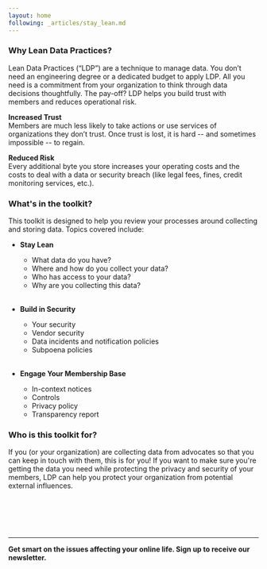 ```yaml
---
layout: home
following: _articles/stay_lean.md
---
```


### Why Lean Data Practices?

Lean Data Practices (“LDP”) are a technique to manage data.  You don’t need an engineering degree or a dedicated budget to apply LDP.  All you need is a commitment from your organization to think through data decisions thoughtfully.  The pay-off? LDP helps you build trust with members and reduces operational risk.  

**Increased Trust**<br/>
Members are much less likely to take actions or use services of organizations they don’t trust. Once trust is lost, it is hard -- and sometimes impossible -- to regain.

**Reduced Risk**<br/>
Every additional byte you store increases your operating costs and the costs to deal with a data or security breach (like legal fees, fines, credit monitoring services, etc.).

### What's in the toolkit?

This toolkit is designed to help you review your processes around collecting and storing data. Topics covered include:
* **Stay Lean**
    * What data do you have?
    * Where and how do you collect your data?
    * Who has access to your data?
    * Why are you collecting this data? <br/> <br/>

* **Build in Security**
    * Your security
    * Vendor security
    * Data incidents and notification policies
    * Subpoena policies <br/> <br/>
  
* **Engage Your Membership Base**
    * In-context notices
    * Controls
    * Privacy policy
    * Transparency report 

### Who is this toolkit for?

<p>If you (or your organization) are collecting data from advocates so that you can keep in touch with them, this is for you! If you want to make sure you're getting the data you need while protecting the privacy and security of your members, LDP can help you protect your organization from potential external influences.</p>

<br />
<br />
<br />
<br />

---

**Get smart on the issues affecting your online life. Sign up to receive our newsletter.**

 

